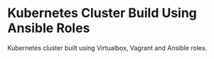 # Kubernetes Cluster Build Using Ansible Roles

Kubernetes cluster built using Virtualbox, Vagrant and Ansible roles.


